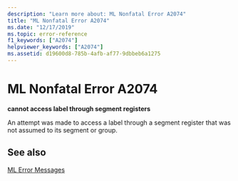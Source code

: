 ```yaml
---
description: "Learn more about: ML Nonfatal Error A2074"
title: "ML Nonfatal Error A2074"
ms.date: "12/17/2019"
ms.topic: error-reference
f1_keywords: ["A2074"]
helpviewer_keywords: ["A2074"]
ms.assetid: d19600d8-785b-4afb-af77-9dbbeb6a1275
---
```

# ML Nonfatal Error A2074

**cannot access label through segment registers**

An attempt was made to access a label through a segment register that was not assumed to its segment or group.

## See also

[ML Error Messages](ml-error-messages.md)
